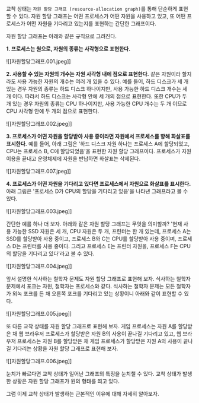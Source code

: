 교착 상태는 `자원 할당 그래프 (resource-allocation graph)`를 통해 단순하게 표현할 수 있다. 자원 할당 그래프는 어떤 프로세스가 어떤 자원을 사용하고 있고, 또 어떤 프로세스가 어떤 자원을 기다리고 있는지를 표현하는 간단한 그래프이다.

자원 할당 그래프는 아래와 같은 규칙으로 그려진다.

**1. 프로세스는 원으로, 자원의 종류는 사각형으로 표현한다.**

![[자원할당그래프.001.jpeg]]

**2. 사용할 수 있는 자원의 개수는 자원 사각형 내에 점으로 표현한다.**
	같은 자원이라 할지라도 사용 가능한 자원의 개수는 여러 개 있을 수 있다. 예를 들어, 하드 디스크가 세 개 있는 경우 자원의 종류는 하드 디스크 하나이지만, 사용 가능한 하드 디스크 개수는 세 개 이다. 따라서 하드 디스크는 사각형 안에 세 개의 점으로 표현한다. 또한 CPU가 두 개 있는 경우 자원의 종류는 CPU 하나이지만, 사용 가능한 CPU 개수는 두 개 이므로 CPU 사각형 안에 두 개의 점으로 표현한다.

![[자원할당그래프.002.jpeg]]

**3. 프로세스가 어떤 자원을 할당받아 사용 중이라면 자원에서 프로세스를 향해 화살표를 표시한다.**
	예를 들어, 아래 그림은 '하드 디스크 자원 하나는 프로세스 A에 할당되었고, CPU는 프로세스 B, C에 할당되었음'을 표현한 자원 할당 그래프이다. 프로세스가 자원 이용을 끝내고 운영체제에 자원을 반납하면 화살표는 삭제된다.

![[자원할당그래프.007.jpeg]]

**4. 프로세스가 어떤 자원을 기다리고 있다면 프로세스에서 자원으로 화살표를 표시한다.**
	아래 그림은 '프로세스 D가 CPU의 할당을 기다리고 있음'을 나타낸 그래프라고 볼 수 있다.

![[자원할당그래프.003.jpeg]]

간단한 예를 하나 더 보자. 아래와 같은 자원 할당 그래프는 무엇을 의미할까? '현재 사용 가능한 SSD 자원은 세 개, CPU 자원은 두 개, 프린터는 한 개 있는데, 프로세스 A는 SSD를 할당받아 사용 중이고, 프로세스 B와 C는 CPU를 할당받아 사용 중이며, 프로세스 D는 프린터를 사용 중이다. 그리고 프로세스 E는 프린터 자원을, 프로세스 F는 CPU의 할당을 기다리고 있다'라고 볼 수 있다.

![[자원할당그래프.004.jpeg]]

앞서 설명한 식사하는 철학자 문제도 자원 할당 그래프로 표현해 보자. 식사하는 철학자 문제에서 포크는 자원, 철학자는 프로세스와 같다. 식사하는 철학자 문제는 모든 철학자가 외녹 포크를 든 채 오른쪽 포크를 기다리고 있는 상황이니 아래와 같이 표현할 수 있다.

![[자원할당그래프.005.jpeg]]

또 다른 교착 상태를 자원 할당 그래프로 표현해 보자. 게임 프로세스는 자원 A를 할당받은 채 웹 브라우저 프로세스가 할당받은 자원 B의 사용이 끝나길 기다리고 있고, 웹 브라우저 프로세스는 자원 B를 할당받은 채 게임 프로세스가 할당받은 자원 A의 사용이 끝나길 기다리는 상황을 자원 할당 그래프로 표현해 보자.

![[자원할당그래프.006.jpeg]]

눈치가 빠르다면 교착 상태가 일어난 그래프의 특징을 눈치챌 수 있다. 교착 상태가 발생한 상황은 자원 할당 그래프가 원의 형태를 띄고 있다.

그럼 이제 교착 상태가 발생하는 근본적인 이유에 대해 자세히 알아보자.
